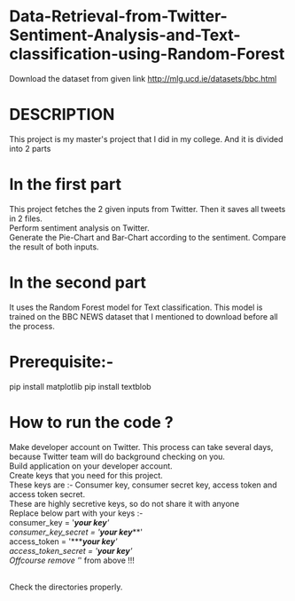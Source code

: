 # Data-Retrieval-from-Twitter-Sentiment-Analysis-and-Text-classification-using-Random-Forest<br>
Download the dataset from given link http://mlg.ucd.ie/datasets/bbc.html<br>

# DESCRIPTION<br>
This project is my master's project that I did in my college. And it is divided into 2 parts<br>
# In the first part<br>
This project fetches the 2 given inputs from Twitter. Then it saves all tweets in 2 files. <br>
Perform sentiment analysis on Twitter. <br>
Generate the Pie-Chart and Bar-Chart according to the sentiment.
Compare the result of both inputs.<br>

# In the second part<br>
It uses the Random Forest model for Text classification. This model is trained on the BBC NEWS dataset that I mentioned to download before all the process.<br>

# Prerequisite:-<br>
pip install matplotlib
pip install textblob

# How to run the code ?<br>
Make developer account on Twitter. This process can take several days, because Twitter team will do background checking on you.<br>
Build application on your developer account.<br>
Create keys that you need for this project.<br>
These keys are :- Consumer key, consumer secret key, access token and access token secret.<br>
These are highly secretive keys, so do not share it with anyone<br>
Replace below part with your keys :-<br>
consumer_key = '*********your key********'<br>
consumer_key_secret = '*************your key****************'<br>
access_token = '*************your key*********'<br>
access_token_secret = '************your key************'<br>
Offcourse remove '*' from above !!!<br><br>

Check the directories properly.

